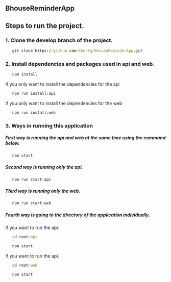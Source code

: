 ## BhouseReminderApp


## Steps to run the project.

### 1. Clone the develop branch of the project.
``` cmd
   git clone https://github.com/khertg/BhouseReminderApp.git
```

### 2. Install dependencies and packages used in api and web.
``` cmd
   npm install
```
If you only want to install the dependencies for the api
``` cmd
   npm run install:api
```
If you only want to install the dependencies for the web
``` cmd
   npm run install:web
```

### 3. Ways in running this application

##### First way is running the api and web at the same time using the command below.
``` cmd
   npm start
```

##### Second way is running only the api.
``` cmd
   npm run start:api
```

##### Third way is running only the web.
``` cmd
   npm run start:web
```

##### Fourth way is going to the directory of the application individually.

If you want to run the api.

``` cmd
   cd root/api
```

``` cmd
   npm start
```

If you want to run the api.

``` cmd
   cd root/web
```

``` cmd
   npm start
```